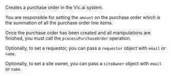 Creates a purchase order in the Vic.ai system.

You are responsible for setting the `amount` on the purchase order which is the
summation of all the purchase order line items.

Once the purchase order has been created and all manipulations are finished, you
must call the `processPurchaseOrder` operation.

Optionally, to set a requestor, you can pass a `requestor` object with `email`
or `name`.

Optionally, to set a site owner, you can pass a `siteOwner` object with `email`
or `name`.
